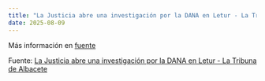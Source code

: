 ```yaml
---
title: "La Justicia abre una investigación por la DANA en Letur - La Tribuna de Albacete"
date: 2025-08-09
---
```


Más información en [fuente](https://news.google.com/rss/articles/CBMi2gFBVV95cUxQMVJudjQ0WkpaVEZJbXNTQ1ZjREpWRTl5UklWTDlWTThyTWk0azZGSnJOM1l3Szh2bXF4WTJBV3lRSFF6MGU2Y0psT3VqTG9ETFJYd2NFNkRHUXBlaWY3V29UUmtpcFliRGJ2M0RoZDZ6MWtXUHBsRTVPU29MWGlqZncyVnhEb0Vtb0pNRk84eWxnTWduRHV4djdQdzMxTmk0SG5FSnNUOFR0WnlYT3pJZVIyRmVvSElxTGRsWEdhQmNFVzljTy1SbFc2YzZOTEZFM0Rma01KUTR3UQ?oc=5)

Fuente: [La Justicia abre una investigación por la DANA en Letur - La Tribuna de Albacete](https://news.google.com/rss/articles/CBMi2gFBVV95cUxQMVJudjQ0WkpaVEZJbXNTQ1ZjREpWRTl5UklWTDlWTThyTWk0azZGSnJOM1l3Szh2bXF4WTJBV3lRSFF6MGU2Y0psT3VqTG9ETFJYd2NFNkRHUXBlaWY3V29UUmtpcFliRGJ2M0RoZDZ6MWtXUHBsRTVPU29MWGlqZncyVnhEb0Vtb0pNRk84eWxnTWduRHV4djdQdzMxTmk0SG5FSnNUOFR0WnlYT3pJZVIyRmVvSElxTGRsWEdhQmNFVzljTy1SbFc2YzZOTEZFM0Rma01KUTR3UQ?oc=5)
